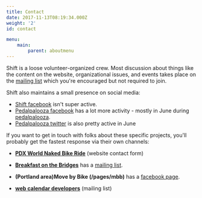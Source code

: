 ```yaml
---
title: Contact
date: 2017-11-13T08:19:34.000Z
weight: '2'
id: contact

menu:
    main:
        parent: aboutmenu
---
```


 Shift is a loose volunteer-organized crew.  Most discussion about things like the content on the website, organizational issues, and events takes place on the [mailing list](https://lists.riseup.net/www/info/shift) which you're encouraged but not required to join.

Shift also maintains a small presence on social media:

- [Shift facebook](https://www.facebook.com/shift2bikes/) isn't super active.
- [Pedalpalooza facebook](https://www.facebook.com/pedalpalooza/) has a lot more activity - mostly in June during [pedalpalooza](/pages/pedalpalooza).
- [Pedalpalooza twitter](https://twitter.com/pedalpalooza) is also pretty active in June

If you want to get in touch with folks about these specific projects, you'll probably get the fastest response via their own channels:

- **[PDX World Naked Bike Ride](https://pdxwnbr.org/contact/)** (website contact form)
- **[Breakfast on the Bridges](/pages/bonb)** has a [mailing list](mailto:bonb@lists.riseup.net).

- **(Portland area)Move by Bike (/pages/mbb)** has a [facebook page](https://www.facebook.com/groups/movebybike).

- **[web calendar developers](mailto:shift_hackathon@googlegroups.com)** (mailing list)


